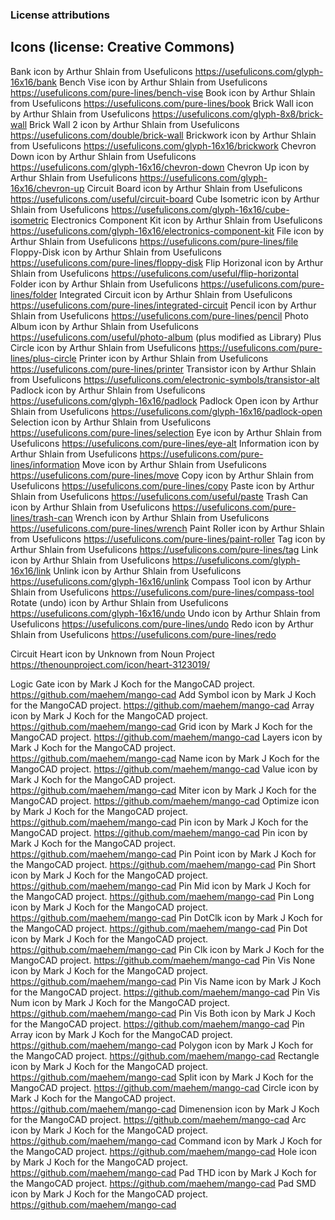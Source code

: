 ### License attributions


## Icons (license: Creative Commons)

Bank               icon by Arthur Shlain from Usefulicons  https://usefulicons.com/glyph-16x16/bank
Bench Vise         icon by Arthur Shlain from Usefulicons  https://usefulicons.com/pure-lines/bench-vise
Book               icon by Arthur Shlain from Usefulicons  https://usefulicons.com/pure-lines/book
Brick Wall         icon by Arthur Shlain from Usefulicons  https://usefulicons.com/glyph-8x8/brick-wall
Brick Wall 2       icon by Arthur Shlain from Usefulicons  https://usefulicons.com/double/brick-wall
Brickwork          icon by Arthur Shlain from Usefulicons  https://usefulicons.com/glyph-16x16/brickwork
Chevron Down       icon by Arthur Shlain from Usefulicons  https://usefulicons.com/glyph-16x16/chevron-down
Chevron Up         icon by Arthur Shlain from Usefulicons  https://usefulicons.com/glyph-16x16/chevron-up
Circuit Board      icon by Arthur Shlain from Usefulicons  https://usefulicons.com/useful/circuit-board
Cube Isometric     icon by Arthur Shlain from Usefulicons  https://usefulicons.com/glyph-16x16/cube-isometric
Electronics Component Kit 
                   icon by Arthur Shlain from Usefulicons  https://usefulicons.com/glyph-16x16/electronics-component-kit
File               icon by Arthur Shlain from Usefulicons  https://usefulicons.com/pure-lines/file
Floppy-Disk        icon by Arthur Shlain from Usefulicons  https://usefulicons.com/pure-lines/floppy-disk
Flip Horizonal     icon by Arthur Shlain from Usefulicons  https://usefulicons.com/useful/flip-horizontal
Folder             icon by Arthur Shlain from Usefulicons  https://usefulicons.com/pure-lines/folder
Integrated Circuit icon by Arthur Shlain from Usefulicons  https://usefulicons.com/pure-lines/integrated-circuit
Pencil             icon by Arthur Shlain from Usefulicons  https://usefulicons.com/pure-lines/pencil
Photo Album        icon by Arthur Shlain from Usefulicons  https://usefulicons.com/useful/photo-album (plus modified as Library)
Plus Circle        icon by Arthur Shlain from Usefulicons  https://usefulicons.com/pure-lines/plus-circle
Printer            icon by Arthur Shlain from Usefulicons  https://usefulicons.com/pure-lines/printer
Transistor         icon by Arthur Shlain from Usefulicons  https://usefulicons.com/electronic-symbols/transistor-alt
Padlock            icon by Arthur Shlain from Usefulicons  https://usefulicons.com/glyph-16x16/padlock
Padlock Open       icon by Arthur Shlain from Usefulicons  https://usefulicons.com/glyph-16x16/padlock-open
Selection          icon by Arthur Shlain from Usefulicons  https://usefulicons.com/pure-lines/selection
Eye                icon by Arthur Shlain from Usefulicons  https://usefulicons.com/pure-lines/eye-alt
Information        icon by Arthur Shlain from Usefulicons  https://usefulicons.com/pure-lines/information
Move               icon by Arthur Shlain from Usefulicons  https://usefulicons.com/pure-lines/move
Copy               icon by Arthur Shlain from Usefulicons  https://usefulicons.com/pure-lines/copy
Paste              icon by Arthur Shlain from Usefulicons  https://usefulicons.com/useful/paste
Trash Can          icon by Arthur Shlain from Usefulicons  https://usefulicons.com/pure-lines/trash-can
Wrench             icon by Arthur Shlain from Usefulicons  https://usefulicons.com/pure-lines/wrench
Paint Roller       icon by Arthur Shlain from Usefulicons  https://usefulicons.com/pure-lines/paint-roller
Tag                icon by Arthur Shlain from Usefulicons  https://usefulicons.com/pure-lines/tag
Link               icon by Arthur Shlain from Usefulicons  https://usefulicons.com/glyph-16x16/link
Unlink             icon by Arthur Shlain from Usefulicons  https://usefulicons.com/glyph-16x16/unlink
Compass Tool       icon by Arthur Shlain from Usefulicons  https://usefulicons.com/pure-lines/compass-tool
Rotate (undo)      icon by Arthur Shlain from Usefulicons  https://usefulicons.com/glyph-16x16/undo
Undo               icon by Arthur Shlain from Usefulicons  https://usefulicons.com/pure-lines/undo
Redo               icon by Arthur Shlain from Usefulicons  https://usefulicons.com/pure-lines/redo

Circuit Heart       icon by Unknown from Noun Project   https://thenounproject.com/icon/heart-3123019/

Logic Gate          icon by Mark J Koch for the MangoCAD project. https://github.com/maehem/mango-cad
Add Symbol          icon by Mark J Koch for the MangoCAD project. https://github.com/maehem/mango-cad
Array               icon by Mark J Koch for the MangoCAD project. https://github.com/maehem/mango-cad
Grid                icon by Mark J Koch for the MangoCAD project. https://github.com/maehem/mango-cad
Layers              icon by Mark J Koch for the MangoCAD project. https://github.com/maehem/mango-cad
Name                icon by Mark J Koch for the MangoCAD project. https://github.com/maehem/mango-cad
Value               icon by Mark J Koch for the MangoCAD project. https://github.com/maehem/mango-cad
Miter               icon by Mark J Koch for the MangoCAD project. https://github.com/maehem/mango-cad
Optimize            icon by Mark J Koch for the MangoCAD project. https://github.com/maehem/mango-cad
Pin                 icon by Mark J Koch for the MangoCAD project. https://github.com/maehem/mango-cad
Pin                 icon by Mark J Koch for the MangoCAD project. https://github.com/maehem/mango-cad
Pin Point           icon by Mark J Koch for the MangoCAD project. https://github.com/maehem/mango-cad
Pin Short           icon by Mark J Koch for the MangoCAD project. https://github.com/maehem/mango-cad
Pin Mid             icon by Mark J Koch for the MangoCAD project. https://github.com/maehem/mango-cad
Pin Long            icon by Mark J Koch for the MangoCAD project. https://github.com/maehem/mango-cad
Pin DotClk          icon by Mark J Koch for the MangoCAD project. https://github.com/maehem/mango-cad
Pin Dot             icon by Mark J Koch for the MangoCAD project. https://github.com/maehem/mango-cad
Pin Clk             icon by Mark J Koch for the MangoCAD project. https://github.com/maehem/mango-cad
Pin Vis None        icon by Mark J Koch for the MangoCAD project. https://github.com/maehem/mango-cad
Pin Vis Name        icon by Mark J Koch for the MangoCAD project. https://github.com/maehem/mango-cad
Pin Vis Num         icon by Mark J Koch for the MangoCAD project. https://github.com/maehem/mango-cad
Pin Vis Both        icon by Mark J Koch for the MangoCAD project. https://github.com/maehem/mango-cad
Pin Array           icon by Mark J Koch for the MangoCAD project. https://github.com/maehem/mango-cad
Polygon             icon by Mark J Koch for the MangoCAD project. https://github.com/maehem/mango-cad
Rectangle           icon by Mark J Koch for the MangoCAD project. https://github.com/maehem/mango-cad
Split               icon by Mark J Koch for the MangoCAD project. https://github.com/maehem/mango-cad
Circle              icon by Mark J Koch for the MangoCAD project. https://github.com/maehem/mango-cad
Dimenension         icon by Mark J Koch for the MangoCAD project. https://github.com/maehem/mango-cad
Arc                 icon by Mark J Koch for the MangoCAD project. https://github.com/maehem/mango-cad
Command             icon by Mark J Koch for the MangoCAD project. https://github.com/maehem/mango-cad
Hole                icon by Mark J Koch for the MangoCAD project. https://github.com/maehem/mango-cad
Pad THD             icon by Mark J Koch for the MangoCAD project. https://github.com/maehem/mango-cad
Pad SMD             icon by Mark J Koch for the MangoCAD project. https://github.com/maehem/mango-cad

